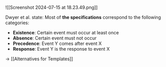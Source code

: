 ![[Screenshot 2024-07-15 at 18.23.49.png]]

Dwyer et al. state:
Most of **the specifications** correspond to the following categories:
- **Existence**: Certain event must occur at least once
- **Absence**: Certain event must not occur
- **Precedence**: Event Y comes after event X
- **Response**: Event Y is the response to event X

-> [[Alternatives for Templates]]